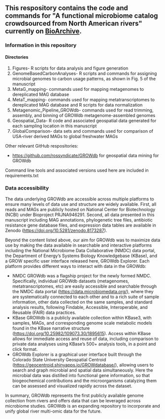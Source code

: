 ## This respository contains the code and commands for "A functional microbiome catalog crowdsourced from North American rivers" currently on [BioArchive](https://www.biorxiv.org/content/10.1101/2023.07.22.550117v1). 

### Information in this repository
#### Directories
1. Figures- R scripts for data analysis and figure generation
2. GenomeBasedCarbonAnalyses- R scripts and commands for assigning microbial genomes to carbon usage patterns, as shown in Fig. 5 of the manuscript
3. MetaG_mapping- commands used for mapping metagenomes to dereplicated MAG database
4. MetaT_mapping- commands used for mapping metatranscriptomes to dereplicated MAG database and R scripts for data normalization
5. Metagenomic_Pipeline_GROWdb- commands used for read trimming, assembly, and binning of GROWdb metagenome-assembled genomes
6. Geospatial_Data- R code and associated geospatial data generated for each sampling location in this manuscript
7. GlobalComparison- data sets and commands used for comparison of USA-river derived MAGs to global freshwater MAGs

Other relevant GitHub respositories: 
- https://github.com/rossyndicate/GROWdb for geospatial data mining for GROWdb

Command line tools and associated versions used here are included in requirements.txt

### Data accessibility 
The data underlying GROWdb are accessible across multiple platforms to ensure many levels of data use and structure are widely available. First, all reads and MAGs are publicly hosted on National Center for Biotechnology (NCBI) under Bioproject PRJNA946291. Second, all data presented in this manuscript including MAG annotations, phylogenetic tree files, antibiotic resistance gene database files, and expression data tables are available in Zenodo (https://doi.org/10.5281/zenodo.8173287). 

Beyond the content listed above, our aim for GROWdb was to maximize data use by making the data available in searchable and interactive platforms including the National Microbiome Data Collaborative (NMDC) data portal, the Department of Energy’s Systems Biology Knowledgebase (KBase), and a GROW specific user interface released here, GROWdb Explorer. Each platform provides different ways to interact with data in the GROWdb: 
- NMDC GROWdb was a flagship project for the newly formed NMDC. Specifically, individual GROWdb datasets (metagenomes, metatranscriptomes, etc) are easily accessible and searchable through the NMDC data portal (https://data.microbiomedata.org/), where they are systematically connected to each other and to a rich suite of sample information, other data collected on the same samples, and standard analysis results, following Findable, Accessible, Interoperable, and Reusable (FAIR) data practices.
- KBase GROWdb is a publicly available collection within KBase3, with samples, MAGs, and corresponding genome scale metabolic models found in the KBase narrative structure (https://doi.org/10.25982/109073.30/1895615). Access within KBase allows for immediate access and reuse of data, including comparison to private data analyses using KBase’s 500+ analysis tools, in a point and click format.
- GROWdb Explorer is a graphical user interface built through the Colorado State University Geospatial Centroid (https://geocentroid.shinyapps.io/GROWdatabase/), allowing users to search and graph microbial and spatial data simultaneously. Here the microbial data was distilled into functional gene information, so that biogeochemical contributions and the microorganisms catalyzing them can be assessed and visualized rapidly across the dataset. 

In summary, GROWdb represents the first publicly available genome collection from rivers and offers data that can be leveraged across microbiome studies. GROWdb is an expanding repository to incorporate and unify global river multi-omic data for the future.


